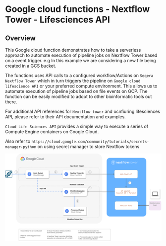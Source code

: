 # Google cloud functions - Nextflow Tower - Lifesciences API

## Overview

 This Google cloud function demonstrates how to take a serverless approach to automate execution of pipeline jobs on Nextflow Tower based on a event trigger. e.g In this example we are considering a new file being created in a GCS bucket.

 The functions uses API calls to a configured workflow/Actions on `Seqera Nextflow Tower` which in turn triggers the pipeline on `Google cloud lifescience API` or your preferred compute environment. This allows us to automate execution of pipeline jobs based on file events on GCP. The function can be easily modified to adopt to other bioinformatic tools out there.


For additional API references for `Nextflow tower`  and ocnfiuring lifesciences API, please refer to their API documentation and examples. 

`Cloud Life Sciences API` provides a simple way to execute a series of Compute Engine containers on Google Cloud.

Also refer to `https://cloud.google.com/community/tutorials/secrets-manager-python` on using secret manager to store Nextflow tokens

![alt text](https://github.com/hradhakrishnan/Google-cloud-fuctions-Nextflow-Tower/blob/main/nf-tower.png) 
